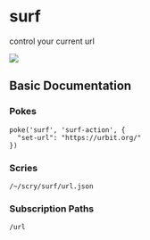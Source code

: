 # surf
control your current url

![](https://nyc3.digitaloceanspaces.com/s3.burtonjernigan/dev/surf/surf-ui.png)

## Basic Documentation
### Pokes

```
poke('surf', 'surf-action', {
  "set-url": "https://urbit.org/"
})
```

### Scries

```
/~/scry/surf/url.json
```

### Subscription Paths

```
/url
```
